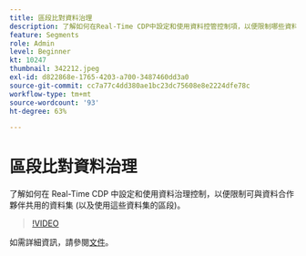 ```yaml
---
title: 區段比對資料治理
description: 了解如何在Real-Time CDP中設定和使用資料控管控制項，以便限制哪些資料集(以及使用這些資料集的區段……（說明應介於60到160個字元之間）
feature: Segments
role: Admin
level: Beginner
kt: 10247
thumbnail: 342212.jpeg
exl-id: d822868e-1765-4203-a700-3487460dd3a0
source-git-commit: cc7a77c4dd380ae1bc23dc75608e8e2224dfe78c
workflow-type: tm+mt
source-wordcount: '93'
ht-degree: 63%

---
```


# 區段比對資料治理

了解如何在 Real-Time CDP 中設定和使用資料治理控制，以便限制可與資料合作夥伴共用的資料集 (以及使用這些資料集的區段)。

>[!VIDEO](https://video.tv.adobe.com/v/342212/?quality=12&learn=on)

如需詳細資訊，請參閱[文件](https://experienceleague.adobe.com/docs/experience-platform/segmentation/ui/segment-match/overview.html?lang=en)。

